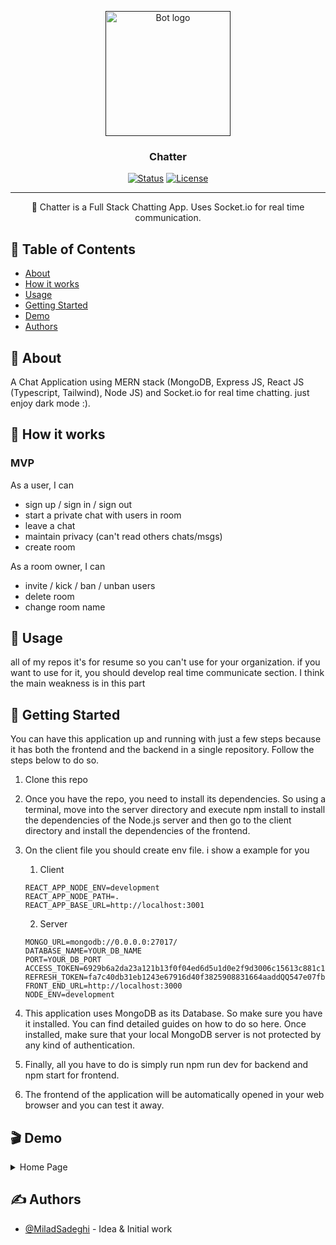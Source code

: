 <p align="center">
  <a href="" rel="noopener">
 <img width=200px height=200px src="https://i.imgur.com/FxL5qM0.jpg" alt="Bot logo"></a>
</p>

<h3 align="center">Chatter</h3>

<div align="center">

[![Status](https://img.shields.io/badge/status-active-success.svg)]()
[![License](https://img.shields.io/badge/license-MIT-blue.svg)](/LICENSE)

</div>

---

<p align="center"> 🤖 Chatter is a Full Stack Chatting App. Uses Socket.io for real time communication.
    <br> 
</p>

## 📝 Table of Contents

- [About](#about)
- [How it works](#working)
- [Usage](#usage)
- [Getting Started](#getting_started)
- [Demo](#demo)
- [Authors](#authors)

## 🧐 About <a name = "about"></a>

A Chat Application using MERN stack (MongoDB, Express JS, React JS (Typescript, Tailwind), Node JS) and Socket.io for real time chatting. just enjoy dark mode :).


## 💭 How it works <a name = "working"></a>

### MVP
As a user, I can

- sign up / sign in / sign out
- start a private chat with users in room
- leave a chat
- maintain privacy (can't read others chats/msgs)
- create room

As a room owner, I can

- invite / kick / ban / unban users
- delete room
- change room name

## 🎈 Usage <a name = "usage"></a>

all of my repos it's for resume so you can't use for your organization. if you want to use for it, you should develop real time communicate section. I think the main weakness is in this part

## 🏁 Getting Started <a name = "getting_started"></a>

You can have this application up and running with just a few steps because it has both the frontend and the backend in a single repository. Follow the steps below to do so.

1. Clone this repo
2. Once you have the repo, you need to install its dependencies. So using a terminal, move into the server directory and execute npm install to install the dependencies of the Node.js server and then go to the client directory and install the dependencies of the frontend.
3. On the client file you should create env file. i show a example for you

   1. Client

   ```(env)
   REACT_APP_NODE_ENV=development
   REACT_APP_NODE_PATH=.
   REACT_APP_BASE_URL=http://localhost:3001
   ```

   2. Server

   ```(env)
   MONGO_URL=mongodb://0.0.0.0:27017/
   DATABASE_NAME=YOUR_DB_NAME
   PORT=YOUR_DB_PORT
   ACCESS_TOKEN=6929b6a2da23a121b13f0f04ed6d5u1d0e2f9d3006c15613c881c1f6cc03ca546814c85925fdf98c1a9947173c8eec1rqa81345a6c3d65a417d85292b4eaa667
   REFRESH_TOKEN=fa7c40db31eb1243e67916d40f3825908831664aaddQQ547e07fbfa9a0ae0a8196abbc383f1003e24e0232da23ad670eff7f305be0ade59a02d063c484d795f2
   FRONT_END_URL=http://localhost:3000
   NODE_ENV=development
   ```

4. This application uses MongoDB as its Database. So make sure you have it installed. You can find detailed guides on how to do so here. Once installed, make sure that your local MongoDB server is not protected by any kind of authentication.
5. Finally, all you have to do is simply run npm run dev for backend and npm start for frontend.
6. The frontend of the application will be automatically opened in your web browser and you can test it away.

## 🎬 Demo <a name="demo"></a>

<details>
           <summary>Home Page</summary>
           <img src="" />
         </details>

## ✍️ Authors <a name = "authors"></a>

- [@MiladSadeghi](https://github.com/MiladSadeghi) - Idea & Initial work

